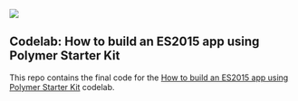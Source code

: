 ![](https://cloud.githubusercontent.com/assets/110953/7877439/6a69d03e-0590-11e5-9fac-c614246606de.png)
## Codelab: How to build an ES2015 app using Polymer Starter Kit

This repo contains the final code for the [How to build an ES2015 app using Polymer Starter Kit](http://www.code-labs.io/codelabs/polymer-es2015) codelab.


